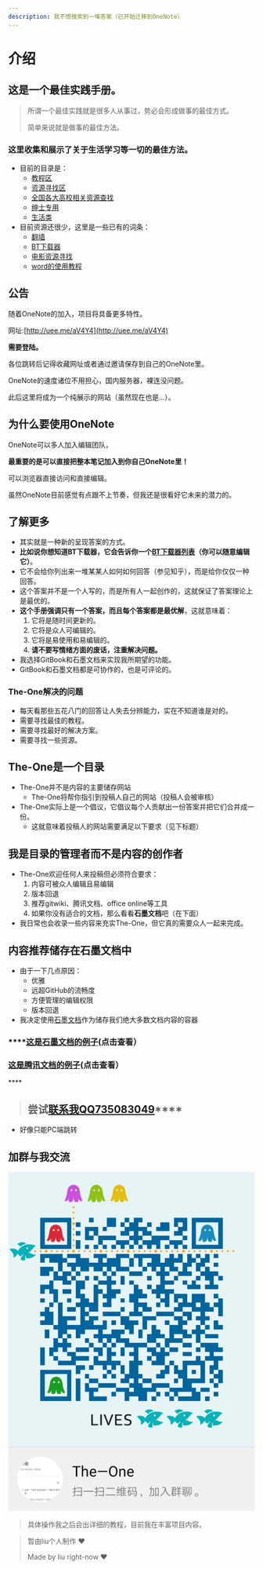 ```yaml
---
description: 我不想搜索到一堆答案（已开始迁移到OneNote）
---
```


# 介绍

## 这是一个最佳实践手册。

> 所谓一个最佳实践就是很多人从事过，势必会形成做事的最佳方式。
>
> 简单来说就是做事的最佳方法。

### 这里收集和展示了关于生活学习等一切的最佳方法。

* 目前的目录是：
  * [教程区](jiao-cheng-qu/)
  * [资源寻找区](zi-yuan-xun-zhao-qu.md)
  * [全国各大高校相关资源查找](xi-bei-gong-ye-da-xue-chang-jian-faq/)
  * [绅士专用](shen-shi-zhuan-yong/)
  * [生活类](sheng-huo-lei/)
* 目前资源还很少，这里是一些已有的词条：
  * [翻墙](shen-shi-zhuan-yong/fan-qiang.md)
  * [BT下载器](zi-yuan-xun-zhao-qu.md#bt-ci-li-xia-zai-he-ji-xia-zai-ruan-jian-xia-zai-qi-hui-yuan-qu-dao)
  * [电影资源寻找](zi-yuan-xun-zhao-qu.md#dian-ying-zi-yuan-dian-shi-ju-zi-yuan-sou-suo-na-li-kan-dian-shi-ju-dian-ying)
  * [word的使用教程](jiao-cheng-qu/)











## 公告

随着OneNote的加入，项目将具备更多特性。

网址:[http://uee.me/aV4Y4](http://uee.me/aV4Y4)

**需要登陆。**

各位跳转后记得收藏网址或者通过邀请保存到自己的OneNote里。

OneNote的速度诸位不用担心，国内服务器，裸连没问题。

此后这里将成为一个纯展示的网站（虽然现在也是...）。

## 为什么要使用OneNote

OneNote可以多人加入编辑团队，

**最重要的是可以直接把整本笔记加入到你自己OneNote里！**

可以浏览器直接访问和直接编辑。

虽然OneNote目前感觉有点跟不上节奏，但我还是很看好它未来的潜力的。

## 了解更多

* 其实就是一种新的呈现答案的方式。
* **比如说你想知道BT下载器，它会告诉你一个**[**BT下载器列表**](zi-yuan-xun-zhao-qu.md#bt-ci-li-xia-zai-he-ji-xia-zai-ruan-jian-xia-zai-qi-hui-yuan-qu-dao)**（你可以随意编辑它）**。
* 它不会给你列出来一堆某某人如何如何回答（参见知乎），而是给你仅仅一种回答。
* 这个答案并不是一个人写的，而是所有人一起创作的，这就保证了答案理论上是最优的。
* **这个手册强调只有一个答案，而且每个答案都是最优解**，这就意味着：
  1. 它将是随时间更新的。
  2. 它将是众人可编辑的。
  3. 它将是易使用和易编辑的。
  4. **请不要写情绪方面的废话，注重解决问题。**
* 我选择GitBook和石墨文档来实现我所期望的功能。
* GitBook和石墨文档都是可协作的，也是可评论的。

### The-One解决的问题

* 每天看那些五花八门的回答让人失去分辨能力，实在不知道谁是对的。
* 需要寻找最佳的教程。
* 需要寻找最好的解决方案。
* 需要寻找一些资源。

## The-One是一个目录

* The-One并不是内容的主要储存网站
  * The-One将帮你指引到投稿人自己的网站（投稿人会被审核）
* The-One实际上是一个倡议，它倡议每个人贡献出一份答案并把它们合并成一份。
  * 这就意味着投稿人的网站需要满足以下要求（见下标题）

## 我是目录的管理者而不是内容的创作者

* The-One欢迎任何人来投稿但必须符合要求：
  1. 内容可被众人编辑且易编辑
  2. 版本回退
  3. 推荐gitwiki、腾讯文档、office online等工具
  4. 如果你没有适合的文档，那么看看**石墨文档**吧（在下面）
* 我日常也会收录一些内容来充实The-One，但它真的需要众人一起来完成。

## 内容推荐储存在石墨文档中

* 由于一下几点原因：
  * 优雅
  * 远超GitHub的流畅度
  * 方便管理的编辑权限
  * 版本回退
* 我决定使用[石墨文档](https://shimo.im/welcome)作为储存我们绝大多数文档内容的容器

### \*\*\*\*[**这是石墨文档的例子**](https://shimo.im/docs/3JJvN8KOQJA0dtFC/)**\(点击查看）**

### [这是腾讯文档的例子](https://docs.qq.com/doc/DVGZhUUVwZXBKVVlk)**\(点击查看）**

\*\*\*\*

> ## **尝试**[**联系我QQ735083049**](http://wpa.qq.com/msgrd?v=3&uin=735083049&site=qq&menu=yes)\*\*\*\*

* 好像只能PC端跳转

## 加群与我交流

![&#x7FA4;&#x7684;&#x4E8C;&#x7EF4;&#x7801;](.gitbook/assets/temp_qrcode_share_685589910.png)

> 具体操作我之后会出详细的教程，目前我在丰富项目内容。

> 暂由liu个人制作 ❤ 
>
> Made by liu right-now ❤









